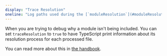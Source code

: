 ```yaml
---
display: "Trace Resolution"
oneline: "Log paths used during the [`moduleResolution`](#moduleResolution) process."
---
```


When you are trying to debug why a module isn't being included.
You can set `traceResolution` to `true` to have TypeScript print information about its resolution process for each processed file.

You can read more about this in [the handbook](/docs/handbook/module-resolution.html#tracing-module-resolution).
